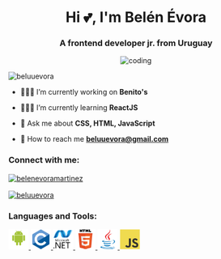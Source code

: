 <h1 align="center">Hi 💕, I'm Belén Évora</h1>
<h3 align="center"> A frontend developer jr. from Uruguay</h3>

<p align= "center"> 
  <img src= "https://user-images.githubusercontent.com/74038190/248884004-af212da4-8588-4d7c-8400-16e56f2746a0.gif" alt="coding" width="500px">

<p align="left"> <img src="https://komarev.com/ghpvc/?username=beluuevora&label=Profile%20views&color=0e75b6&style=flat" alt="beluuevora" /> </p>

- 👩🏻‍💻 I’m currently working on **Benito's**

- 🙇🏻‍♀️ I’m currently learning **ReactJS**

- 💬 Ask me about **CSS, HTML, JavaScript**

- 💌 How to reach me **beluuevora@gmail.com**

<h3 align="left">Connect with me:</h3>
<p align="left">
<a href="https://linkedin.com/in/belenevoramartinez" target="blank"><img align="center" src="https://raw.githubusercontent.com/rahuldkjain/github-profile-readme-generator/master/src/images/icons/Social/linked-in-alt.svg" alt="belenevoramartinez" height="30" width="40" /></a>
  
<a href="https://instagram.com/beluuevora" target="blank"><img align="center" src="https://raw.githubusercontent.com/rahuldkjain/github-profile-readme-generator/master/src/images/icons/Social/instagram.svg" alt="beluuevora" height="30" width="40" /></a>
</p>

<h3 align="left">Languages and Tools:</h3>
<p align="left"> <a href="https://developer.android.com" target="_blank" rel="noreferrer"> <img src="https://raw.githubusercontent.com/devicons/devicon/master/icons/android/android-original-wordmark.svg" alt="android" width="40" height="40"/> </a> <a href="https://www.cprogramming.com/" target="_blank" rel="noreferrer"> <img src="https://raw.githubusercontent.com/devicons/devicon/master/icons/c/c-original.svg" alt="c" width="40" height="40"/> </a> <a href="https://dotnet.microsoft.com/" target="_blank" rel="noreferrer"> <img src="https://raw.githubusercontent.com/devicons/devicon/master/icons/dot-net/dot-net-original-wordmark.svg" alt="dotnet" width="40" height="40"/> </a> <a href="https://www.w3.org/html/" target="_blank" rel="noreferrer"> <img src="https://raw.githubusercontent.com/devicons/devicon/master/icons/html5/html5-original-wordmark.svg" alt="html5" width="40" height="40"/> </a> <a href="https://www.java.com" target="_blank" rel="noreferrer"> <img src="https://raw.githubusercontent.com/devicons/devicon/master/icons/java/java-original.svg" alt="java" width="40" height="40"/> </a> <a href="https://developer.mozilla.org/en-US/docs/Web/JavaScript" target="_blank" rel="noreferrer"> <img src="https://raw.githubusercontent.com/devicons/devicon/master/icons/javascript/javascript-original.svg" alt="javascript" width="40" height="40"/> </a> <a href="https://www.linux.org/" target="_blank" rel="noreferrer"> <img src="https://raw.githubusercontent.com/devicons/devic
